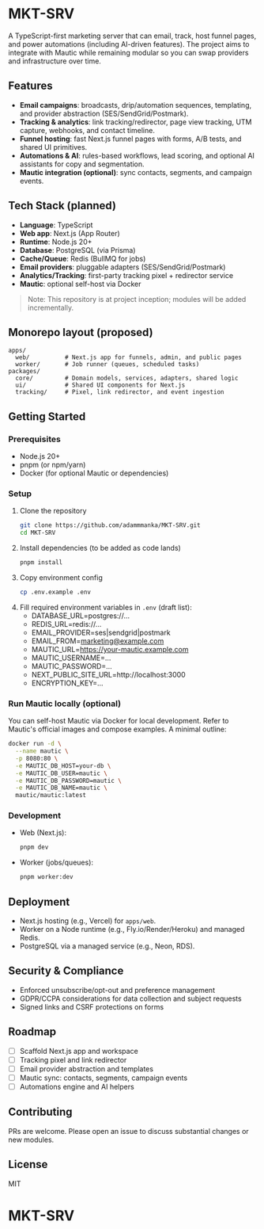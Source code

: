 # MKT-SRV

A TypeScript-first marketing server that can email, track, host funnel pages, and power automations (including AI-driven features). The project aims to integrate with Mautic while remaining modular so you can swap providers and infrastructure over time.

## Features

- **Email campaigns**: broadcasts, drip/automation sequences, templating, and provider abstraction (SES/SendGrid/Postmark).
- **Tracking & analytics**: link tracking/redirector, page view tracking, UTM capture, webhooks, and contact timeline.
- **Funnel hosting**: fast Next.js funnel pages with forms, A/B tests, and shared UI primitives.
- **Automations & AI**: rules-based workflows, lead scoring, and optional AI assistants for copy and segmentation.
- **Mautic integration (optional)**: sync contacts, segments, and campaign events.

## Tech Stack (planned)

- **Language**: TypeScript
- **Web app**: Next.js (App Router)
- **Runtime**: Node.js 20+
- **Database**: PostgreSQL (via Prisma)
- **Cache/Queue**: Redis (BullMQ for jobs)
- **Email providers**: pluggable adapters (SES/SendGrid/Postmark)
- **Analytics/Tracking**: first-party tracking pixel + redirector service
- **Mautic**: optional self-host via Docker

> Note: This repository is at project inception; modules will be added incrementally.

## Monorepo layout (proposed)

```
apps/
  web/          # Next.js app for funnels, admin, and public pages
  worker/       # Job runner (queues, scheduled tasks)
packages/
  core/         # Domain models, services, adapters, shared logic
  ui/           # Shared UI components for Next.js
  tracking/     # Pixel, link redirector, and event ingestion
```

## Getting Started

### Prerequisites

- Node.js 20+
- pnpm (or npm/yarn)
- Docker (for optional Mautic or dependencies)

### Setup

1. Clone the repository
   ```bash
   git clone https://github.com/adammmanka/MKT-SRV.git
   cd MKT-SRV
   ```
2. Install dependencies (to be added as code lands)
   ```bash
   pnpm install
   ```
3. Copy environment config
   ```bash
   cp .env.example .env
   ```
4. Fill required environment variables in `.env` (draft list):
   - DATABASE_URL=postgres://...
   - REDIS_URL=redis://...
   - EMAIL_PROVIDER=ses|sendgrid|postmark
   - EMAIL_FROM=marketing@example.com
   - MAUTIC_URL=https://your-mautic.example.com
   - MAUTIC_USERNAME=...
   - MAUTIC_PASSWORD=...
   - NEXT_PUBLIC_SITE_URL=http://localhost:3000
   - ENCRYPTION_KEY=...

### Run Mautic locally (optional)

You can self-host Mautic via Docker for local development. Refer to Mautic's official images and compose examples. A minimal outline:

```bash
docker run -d \
  --name mautic \
  -p 8080:80 \
  -e MAUTIC_DB_HOST=your-db \
  -e MAUTIC_DB_USER=mautic \
  -e MAUTIC_DB_PASSWORD=mautic \
  -e MAUTIC_DB_NAME=mautic \
  mautic/mautic:latest
```

### Development

- Web (Next.js):
  ```bash
  pnpm dev
  ```
- Worker (jobs/queues):
  ```bash
  pnpm worker:dev
  ```

## Deployment

- Next.js hosting (e.g., Vercel) for `apps/web`.
- Worker on a Node runtime (e.g., Fly.io/Render/Heroku) and managed Redis.
- PostgreSQL via a managed service (e.g., Neon, RDS).

## Security & Compliance

- Enforced unsubscribe/opt-out and preference management
- GDPR/CCPA considerations for data collection and subject requests
- Signed links and CSRF protections on forms

## Roadmap

- [ ] Scaffold Next.js app and workspace
- [ ] Tracking pixel and link redirector
- [ ] Email provider abstraction and templates
- [ ] Mautic sync: contacts, segments, campaign events
- [ ] Automations engine and AI helpers

## Contributing

PRs are welcome. Please open an issue to discuss substantial changes or new modules.

## License

MIT
# MKT-SRV

